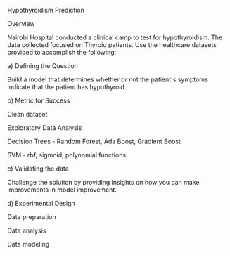 Hypothyroidism Prediction

Overview

Nairobi Hospital conducted a clinical camp to test for hypothyroidism. The data collected focused on Thyroid patients. Use the healthcare datasets provided to accomplish the following:

a) Defining the Question

Build a model that determines whether or not the patient's symptoms indicate that the patient has hypothyroid.

b) Metric for Success

Clean dataset

Exploratory Data Analysis

Decision Trees - Random Forest, Ada Boost, Gradient Boost

SVM - rbf, sigmoid, polynomial functions

c) Validating the data

Challenge the solution by providing insights on how you can make improvements in model improvement.

d) Experimental Design

Data preparation

Data analysis

Data modeling
